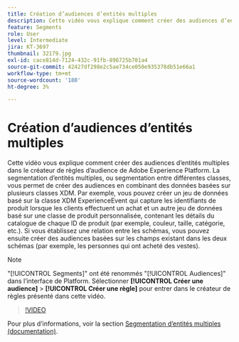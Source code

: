 ```yaml
---
title: Création d’audiences d’entités multiples
description: Cette vidéo vous explique comment créer des audiences d’entités multiples dans le créateur de règles d’audience de Adobe Experience Platform.  La segmentation d’entités multiples, ou segmentation entre différentes classes, vous permet de créer des audiences en combinant des données basées sur plusieurs classes XDM.
feature: Segments
role: User
level: Intermediate
jira: KT-3697
thumbnail: 32179.jpg
exl-id: cace814d-7124-432c-91fb-896725b701a4
source-git-commit: 42427df298e2c5ae734ce050e935378db51e66a1
workflow-type: tm+mt
source-wordcount: '180'
ht-degree: 3%

---
```


# Création d’audiences d’entités multiples

Cette vidéo vous explique comment créer des audiences d’entités multiples dans le créateur de règles d’audience de Adobe Experience Platform.  La segmentation d’entités multiples, ou segmentation entre différentes classes, vous permet de créer des audiences en combinant des données basées sur plusieurs classes XDM. Par exemple, vous pouvez créer un jeu de données basé sur la classe XDM ExperienceEvent qui capture les identifiants de produit lorsque les clients effectuent un achat et un autre jeu de données basé sur une classe de produit personnalisée, contenant les détails du catalogue de chaque ID de produit (par exemple, couleur, taille, catégorie, etc.). Si vous établissez une relation entre les schémas, vous pouvez ensuite créer des audiences basées sur les champs existant dans les deux schémas (par exemple, les personnes qui ont acheté des vestes).

<!--Segment context (segment payload) allows you to provide key contextual details, such as a visitor's abandoned cart contents, in your segment definition so you can send personalized messages.-->

>[!NOTE]
>
> &quot;[!UICONTROL Segments]&quot; ont été renommés &quot;[!UICONTROL Audiences]&quot; dans l’interface de Platform. Sélectionner **[!UICONTROL Créer une audience]** > **[!UICONTROL Créer une règle]** pour entrer dans le créateur de règles présenté dans cette vidéo.

>[!VIDEO](https://video.tv.adobe.com/v/32179?quality=12&learn=on)

Pour plus d’informations, voir la section [Segmentation d’entités multiples (documentation)](https://experienceleague.adobe.com/docs/experience-platform/segmentation/multi-entity-segmentation.html?lang=fr).
